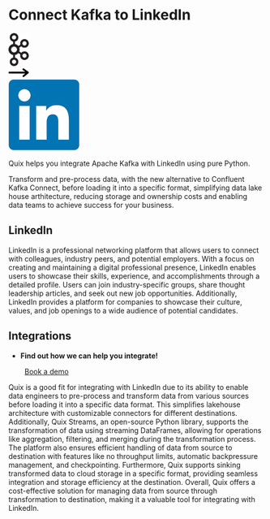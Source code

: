 # Connect Kafka to LinkedIn

<div class="connect-images cards blog-grid-card" markdown>
<div>
<img src="../images/kafka_logo.png" width="40px" />
</div>
<div>
<img src="../images/arrow.svg" width="40px" />
</div>
<div>
<img src="./images/linkedin_1.jpg" />
</div>
</div>

Quix helps you integrate Apache Kafka with LinkedIn using pure Python.

Transform and pre-process data, with the new alternative to Confluent Kafka Connect, before loading it into a specific format, simplifying data lake house arthitecture, reducing storage and ownership costs and enabling data teams to achieve success for your business.

## LinkedIn

LinkedIn is a professional networking platform that allows users to connect with colleagues, industry peers, and potential employers. With a focus on creating and maintaining a digital professional presence, LinkedIn enables users to showcase their skills, experience, and accomplishments through a detailed profile. Users can join industry-specific groups, share thought leadership articles, and seek out new job opportunities. Additionally, LinkedIn provides a platform for companies to showcase their culture, values, and job openings to a wide audience of potential candidates.

## Integrations

<div class="grid cards" markdown>

- __Find out how we can help you integrate!__

    <a class="md-button md-button--primary" href="https://share.hsforms.com/1iW0TmZzKQMChk0lxd_tGiw4yjw2?__hstc=175542013.2303933fbd746c0ac86d9ccbe9bc9100.1728383268831.1729603416735.1729620918855.31&__hssc=175542013.1.1729620918855&__hsfp=2132701734" target="_blank" style="margin:.5rem;">Book a demo</a>

</div>


Quix is a good fit for integrating with LinkedIn due to its ability to enable data engineers to pre-process and transform data from various sources before loading it into a specific data format. This simplifies lakehouse architecture with customizable connectors for different destinations. Additionally, Quix Streams, an open-source Python library, supports the transformation of data using streaming DataFrames, allowing for operations like aggregation, filtering, and merging during the transformation process. The platform also ensures efficient handling of data from source to destination with features like no throughput limits, automatic backpressure management, and checkpointing. Furthermore, Quix supports sinking transformed data to cloud storage in a specific format, providing seamless integration and storage efficiency at the destination. Overall, Quix offers a cost-effective solution for managing data from source through transformation to destination, making it a valuable tool for integrating with LinkedIn.

